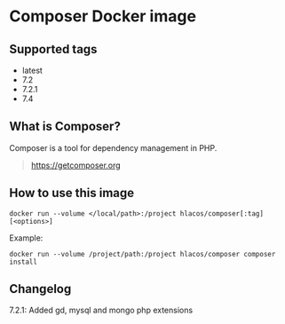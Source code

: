 # Composer Docker image

## Supported tags

* latest
* 7.2
* 7.2.1
* 7.4

## What is Composer?

Composer is a tool for dependency management in PHP.

> https://getcomposer.org

## How to use this image

```console
docker run --volume </local/path>:/project hlacos/composer[:tag] [<options>]
```

Example:
```console
docker run --volume /project/path:/project hlacos/composer composer install
```

## Changelog

7.2.1: Added gd, mysql and mongo php extensions
